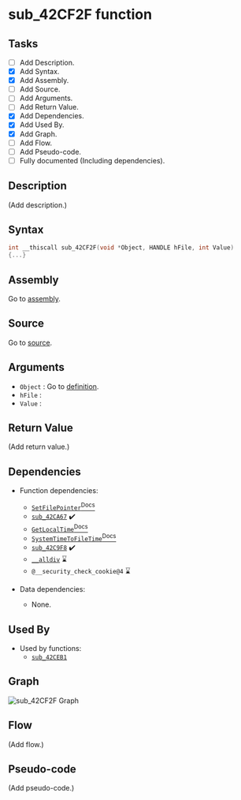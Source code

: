 # sub_42CF2F function

## Tasks

- [ ] Add Description.
- [X] Add Syntax.
- [X] Add Assembly.
- [ ] Add Source.
- [ ] Add Arguments.
- [ ] Add Return Value.
- [X] Add Dependencies.
- [X] Add Used By.
- [X] Add Graph.
- [ ] Add Flow.
- [ ] Add Pseudo-code.
- [ ] Fully documented (Including dependencies).

## Description

(Add description.)

## Syntax

```c
int __thiscall sub_42CF2F(void *Object, HANDLE hFile, int Value)
{...}
```

## Assembly

Go to [assembly](../asm/sub_42CF2F.asm).

## Source

Go to [source](../cc/sub_42CF2F.cc).

## Arguments

* `Object` : Go to [definition](../struct/struct_42CF2F_1.md).
* `hFile` : 
* `Value` : 

## Return Value

(Add return value.)

## Dependencies

* Function dependencies:
  * [`SetFilePointer`<sup>Docs</sup>](https://docs.microsoft.com/en-us/windows/win32/api/fileapi/nf-fileapi-setfilepointer)
  * [`sub_42CA67`](sub_42CA67.md) ✔️
  * [`GetLocalTime`<sup>Docs</sup>](https://docs.microsoft.com/en-us/windows/win32/api/sysinfoapi/nf-sysinfoapi-getlocaltime)
  * [`SystemTimeToFileTime`<sup>Docs</sup>](https://docs.microsoft.com/en-us/windows/win32/api/timezoneapi/nf-timezoneapi-systemtimetofiletime)
  * [`sub_42C9F8`](sub_42C9F8.md) ✔️
  * [`__alldiv`](__alldiv.md) ⌛
  * `@__security_check_cookie@4` ⌛


* Data dependencies:
  * None.

## Used By

* Used by functions:
  * [`sub_42CEB1`](../md/sub_42CEB1.md)

## Graph

![sub_42CF2F Graph](../svg/sub_42CF2F.svg "sub_42CF2F Graph")

## Flow

(Add flow.)

## Pseudo-code

(Add pseudo-code.)
